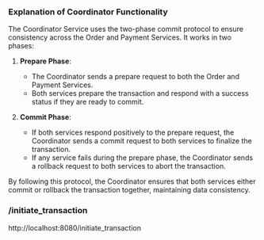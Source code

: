 
### Explanation of Coordinator Functionality

The Coordinator Service uses the two-phase commit protocol to ensure consistency across the Order and Payment Services. It works in two phases:

1. **Prepare Phase**:
    - The Coordinator sends a prepare request to both the Order and Payment Services.
    - Both services prepare the transaction and respond with a success status if they are ready to commit.

2. **Commit Phase**:
    - If both services respond positively to the prepare request, the Coordinator sends a commit request to both services to finalize the transaction.
    - If any service fails during the prepare phase, the Coordinator sends a rollback request to both services to abort the transaction.

By following this protocol, the Coordinator ensures that both services either commit or rollback the transaction together, maintaining data consistency.


### /initiate_transaction

http://localhost:8080/initiate_transaction
